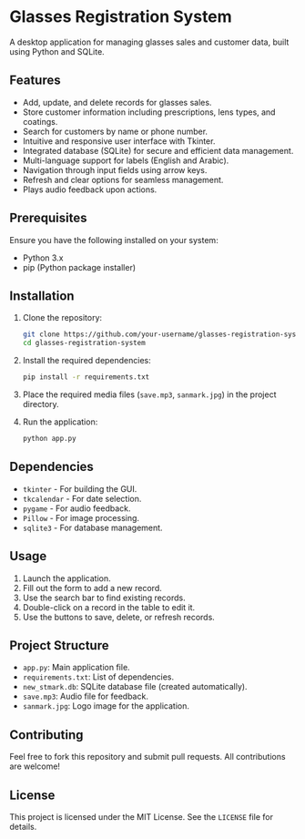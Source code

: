 # Glasses Registration System

A desktop application for managing glasses sales and customer data, built using Python and SQLite.

## Features

- Add, update, and delete records for glasses sales.
- Store customer information including prescriptions, lens types, and coatings.
- Search for customers by name or phone number.
- Intuitive and responsive user interface with Tkinter.
- Integrated database (SQLite) for secure and efficient data management.
- Multi-language support for labels (English and Arabic).
- Navigation through input fields using arrow keys.
- Refresh and clear options for seamless management.
- Plays audio feedback upon actions.

## Prerequisites

Ensure you have the following installed on your system:

- Python 3.x
- pip (Python package installer)

## Installation

1. Clone the repository:

   ```bash
   git clone https://github.com/your-username/glasses-registration-system.git
   cd glasses-registration-system
   ```

2. Install the required dependencies:

   ```bash
   pip install -r requirements.txt
   ```

3. Place the required media files (`save.mp3`, `sanmark.jpg`) in the project directory.

4. Run the application:

   ```bash
   python app.py
   ```

## Dependencies

- `tkinter` - For building the GUI.
- `tkcalendar` - For date selection.
- `pygame` - For audio feedback.
- `Pillow` - For image processing.
- `sqlite3` - For database management.

## Usage

1. Launch the application.
2. Fill out the form to add a new record.
3. Use the search bar to find existing records.
4. Double-click on a record in the table to edit it.
5. Use the buttons to save, delete, or refresh records.

## Project Structure

- `app.py`: Main application file.
- `requirements.txt`: List of dependencies.
- `new_stmark.db`: SQLite database file (created automatically).
- `save.mp3`: Audio file for feedback.
- `sanmark.jpg`: Logo image for the application.

## Contributing

Feel free to fork this repository and submit pull requests. All contributions are welcome!

## License

This project is licensed under the MIT License. See the `LICENSE` file for details.

